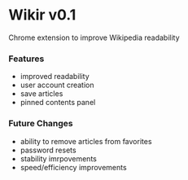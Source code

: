 # Wikir v0.1
Chrome extension to improve Wikipedia readability

### Features
- improved readability
- user account creation
- save articles
- pinned contents panel

### Future Changes
- ability to remove articles from favorites
- password resets
- stability imrpovements
- speed/efficiency improvements
